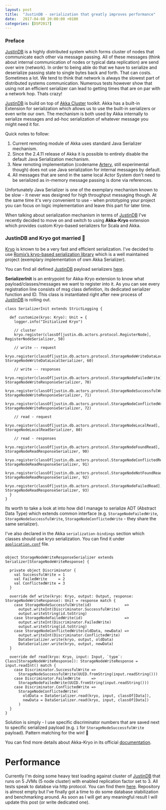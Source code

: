 ```yaml
---
layout: post
title:  "JustinDB - serialization that greatly improves performance"
date:   2017-04-08 20:00:00 +0100
categories: [DSP2017]
---
```


### Preface
[JustinDB][justindb] is a highly distributed system which forms cluster of nodes that communicate each other via message passing. All of these messages (think about internal communication of nodes or typical data replication) are send over wire (network). In order to being able do that we have to serialize and deserialize passing state to single bytes back and forth. That can costs. Sometimes a lot. We tend to think that network is always the slowest part of distributed systems communication. Numerous tests however show that using not an efficient serializer can lead to getting times that are on par with a network hop. Thats crazy!

[JustinDB][justindb] is build on top of [Akka Cluster][akka-cluster] toolkit.
Akka has a built-in Extension for serialization which allows us to use the built-in serializers or even write our own.
The mechanism is both used by Akka internally to serialize messages and ad-hoc serialization of whatever message you might need it for.

Quick notes to follow:
1. Current remoting module of Akka uses standard Java Serializer mechanism.
2. Since the 2.4.11 release of Akka it is possible to entirely disable the default Java Serialization mechanism.
3. New remoting implementation (codename [Artery][akka-artery], still experimental though) does not use Java serialization for internal messages by default.
4. All messages that are send in the same local Actor System don't need to be serialized as in-memory message passing is done via references.

Unfortunately Java Serializer is one of the exemplary mechanism known to be slow - it never was designed for high throughput messaging though. At the same time it's very convenient to use - when prototyping your project you can focus on logic implementation and leave this part for later time.

When talking about serialization mechanism in terms of [JustinDB][justindb] I've recently decided to move on and switch to using **Akka-Kryo** extension which provides custom Kryo-based serializers for Scala and Akka.

### JustinDB and Kryo got married 👰
[Kryo][kryo] is known to be a very fast and efficient serialization. I've decided to use [Romix’s kryo-based serialization library][akka-kryo] which is a well maintained project (exemplary implementation of own Akka Serializer).

You can find all defined [JustinDB][justindb] payload serializers [here][justindb-payload-serializers].

**SerializerInit** is an entrypoint for Akka-Kryo extension to know what payload/classes/messages we want to register into it. As you can see every registration line consists of msg class definition, its dedicated serializer function and ID.
This class is instantiated right after new process of [JustinDB][justindb] is rolling out.

```
class SerializerInit extends StrictLogging {

  def customize(kryo: Kryo): Unit = {
    logger.info("Initialized Kryo")

    // cluster
    kryo.register(classOf[justin.db.actors.protocol.RegisterNode], RegisterNodeSerializer, 50)

    // write -- request
    kryo.register(classOf[justin.db.actors.protocol.StorageNodeWriteDataLocal], StorageNodeWriteDataLocalSerializer, 60)

    // write -- responses
    kryo.register(classOf[justin.db.actors.protocol.StorageNodeFailedWrite],     StorageNodeWriteResponseSerializer, 70)
    kryo.register(classOf[justin.db.actors.protocol.StorageNodeSuccessfulWrite], StorageNodeWriteResponseSerializer, 71)
    kryo.register(classOf[justin.db.actors.protocol.StorageNodeConflictedWrite], StorageNodeWriteResponseSerializer, 72)

    // read - request
    kryo.register(classOf[justin.db.actors.protocol.StorageNodeLocalRead], StorageNodeLocalReadSerializer, 80)

    // read - responses
    kryo.register(classOf[justin.db.actors.protocol.StorageNodeFoundRead],      StorageNodeReadResponseSerializer, 90)
    kryo.register(classOf[justin.db.actors.protocol.StorageNodeConflictedRead], StorageNodeReadResponseSerializer, 91)
    kryo.register(classOf[justin.db.actors.protocol.StorageNodeNotFoundRead],   StorageNodeReadResponseSerializer, 92)
    kryo.register(classOf[justin.db.actors.protocol.StorageNodeFailedRead],     StorageNodeReadResponseSerializer, 93)
  }
}
```

Its worth to take a look at into how did I manage to serialize ADT (Abstract Data Type) which extends common interface (e.g. `StorageNodeFailedWrite`, `StorageNodeSuccessfulWrite`, `StorageNodeConflictedWrite` - they share the same serializer).

I've also declared in the Akka `serialization-bindings` section which classes should use kryo serialization. You can find it under [`application.conf`][justindb-application-conf] file.
```

object StorageNodeWriteResponseSerializer extends Serializer[StorageNodeWriteResponse] {

  private object Discriminator {
    val SuccessfulWrite = 1
    val FailedWrite     = 2
    val ConflictedWrite = 3
  }

  override def write(kryo: Kryo, output: Output, response: StorageNodeWriteResponse): Unit = response match {
    case StorageNodeSuccessfulWrite(id)               =>
      output.writeInt(Discriminator.SuccessfulWrite)
      output.writeString(id.toString)
    case StorageNodeFailedWrite(id)                   =>
      output.writeInt(Discriminator.FailedWrite)
      output.writeString(id.toString)
    case StorageNodeConflictedWrite(oldData, newData) =>
      output.writeInt(Discriminator.ConflictedWrite)
      DataSerializer.write(kryo, output, oldData)
      DataSerializer.write(kryo, output, newData)
  }

  override def read(kryo: Kryo, input: Input, `type`: Class[StorageNodeWriteResponse]): StorageNodeWriteResponse = input.readInt() match {
    case Discriminator.SuccessfulWrite =>
      StorageNodeSuccessfulWrite(UUID.fromString(input.readString()))
    case Discriminator.FailedWrite     =>
      StorageNodeFailedWrite(UUID.fromString(input.readString()))
    case Discriminator.ConflictedWrite =>
      StorageNodeConflictedWrite(
        oldData = DataSerializer.read(kryo, input, classOf[Data]),
        newData = DataSerializer.read(kryo, input, classOf[Data])
      )
  }
}
```
Solution is simply - I use specific discriminator numbers that are saved next to specific serialized payload (e.g. `1` for `StorageNodeSuccessfulWrite` payload). Pattern matching for the win! 👊

You can find more details about Akka-Kryo in its official [documentation][akka-kryo].

# Performance
Currently I'm doing some heavy test loading against cluster of [JustinDB][justindb] that runs on 5 JVMs (5 node cluster) with enabled replication factor set to 3. All tests speak to databse via http protocol. You can find them [here][justindb-load-tests]. Repository is almost empty but I've finally got a time to do some database stabilization and benchmarking around. As soon as I will get any meaningful result I will update this post (or write dedicated one).

[justindb]: https://github.com/speedcom/JustinDB
[akka-cluster]: http://doc.akka.io/docs/akka/current/java/cluster-usage.html
[akka-artery]: http://doc.akka.io/docs/akka/current/scala/remoting-artery.html
[akka-kryo]: https://github.com/romix/akka-kryo-serialization
[kryo]: https://github.com/EsotericSoftware/kryo
[justindb-payload-serializers]: https://github.com/justin-db/JustinDB/tree/master/justin-core/src/main/scala/justin/db/kryo
[justindb-application-conf]: https://github.com/justin-db/JustinDB/blob/master/src/main/resources/application.conf
[justindb-load-tests]: https://github.com/justin-db/JustinDB-load-testing
